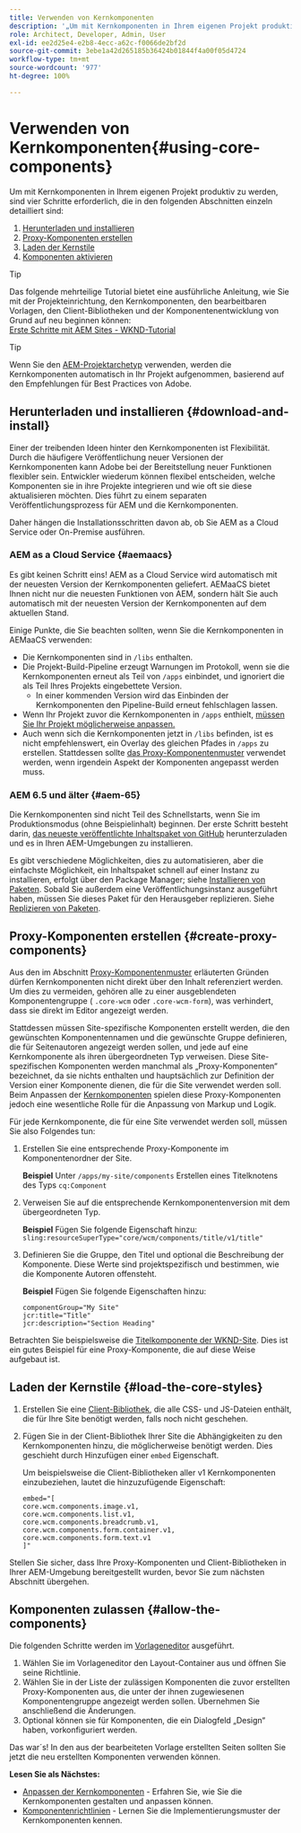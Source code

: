 ```yaml
---
title: Verwenden von Kernkomponenten
description: '„Um mit Kernkomponenten in Ihrem eigenen Projekt produktiv zu werden, sind drei Schritte erforderlich: herunterladen und installieren, Proxy-Komponenten erstellen, die Kernstile laden und die Komponenten in Ihren Vorlagen zulassen.“'
role: Architect, Developer, Admin, User
exl-id: ee2d25e4-e2b8-4ecc-a62c-f0066de2bf2d
source-git-commit: 3ebe1a42d265185b36424b01844f4a00f05d4724
workflow-type: tm+mt
source-wordcount: '977'
ht-degree: 100%

---
```


# Verwenden von Kernkomponenten{#using-core-components}

Um mit Kernkomponenten in Ihrem eigenen Projekt produktiv zu werden, sind vier Schritte erforderlich, die in den folgenden Abschnitten einzeln detailliert sind:

1. [Herunterladen und installieren](#download-and-install)
1. [Proxy-Komponenten erstellen](#create-proxy-components)
1. [Laden der Kernstile](#load-the-core-styles)
1. [Komponenten aktivieren](#allow-the-components)

>[!TIP]
>
>Das folgende mehrteilige Tutorial bietet eine ausführliche Anleitung, wie Sie mit der Projekteinrichtung, den Kernkomponenten, den bearbeitbaren Vorlagen, den Client-Bibliotheken und der Komponentenentwicklung von Grund auf neu beginnen können:\
>[Erste Schritte mit AEM Sites - WKND-Tutorial](https://docs.adobe.com/content/help/de-DE/experience-manager-learn/getting-started-wknd-tutorial-develop/overview.html)

>[!TIP]
>
>Wenn Sie den [AEM-Projektarchetyp](/help/developing/archetype/overview.md) verwenden, werden die Kernkomponenten automatisch in Ihr Projekt aufgenommen, basierend auf den Empfehlungen für Best Practices von Adobe.

## Herunterladen und installieren {#download-and-install}

Einer der treibenden Ideen hinter den Kernkomponenten ist Flexibilität. Durch die häufigere Veröffentlichung neuer Versionen der Kernkomponenten kann Adobe bei der Bereitstellung neuer Funktionen flexibler sein. Entwickler wiederum können flexibel entscheiden, welche Komponenten sie in ihre Projekte integrieren und wie oft sie diese aktualisieren möchten. Dies führt zu einem separaten Veröffentlichungsprozess für AEM und die Kernkomponenten.

Daher hängen die Installationsschritten davon ab, ob Sie AEM as a Cloud Service oder On-Premise ausführen.

### AEM as a Cloud Service {#aemaacs}

Es gibt keinen Schritt eins! AEM as a Cloud Service wird automatisch mit der neuesten Version der Kernkomponenten geliefert. AEMaaCS bietet Ihnen nicht nur die neuesten Funktionen von AEM, sondern hält Sie auch automatisch mit der neuesten Version der Kernkomponenten auf dem aktuellen Stand.

Einige Punkte, die Sie beachten sollten, wenn Sie die Kernkomponenten in AEMaaCS verwenden:

* Die Kernkomponenten sind in `/libs` enthalten.
* Die Projekt-Build-Pipeline erzeugt Warnungen im Protokoll, wenn sie die Kernkomponenten erneut als Teil von `/apps` einbindet, und ignoriert die als Teil Ihres Projekts eingebettete Version.
   * In einer kommenden Version wird das Einbinden der Kernkomponenten den Pipeline-Build erneut fehlschlagen lassen.
* Wenn Ihr Projekt zuvor die Kernkomponenten in `/apps` enthielt, [müssen Sie Ihr Projekt möglicherweise anpassen.](/help/developing/overview.md#via-aemaacs)
* Auch wenn sich die Kernkomponenten jetzt in `/libs` befinden, ist es nicht empfehlenswert, ein Overlay des gleichen Pfades in `/apps` zu erstellen. Stattdessen sollte [das Proxy-Komponentenmuster](/help/developing/guidelines.md#proxy-component-pattern) verwendet werden, wenn irgendein Aspekt der Komponenten angepasst werden muss.

### AEM 6.5 und älter {#aem-65}

Die Kernkomponenten sind nicht Teil des Schnellstarts, wenn Sie im Produktionsmodus (ohne Beispielinhalt) beginnen. Der erste Schritt besteht darin, [das neueste veröffentlichte Inhaltspaket von GitHub](https://github.com/adobe/aem-core-wcm-components/releases/latest) herunterzuladen und es in Ihren AEM-Umgebungen zu installieren.

Es gibt verschiedene Möglichkeiten, dies zu automatisieren, aber die einfachste Möglichkeit, ein Inhaltspaket schnell auf einer Instanz zu installieren, erfolgt über den Package Manager; siehe [Installieren von Paketen](https://docs.adobe.com/content/help/de-DE/experience-manager-65/administering/contentmanagement/package-manager.html#installing-packages). Sobald Sie außerdem eine Veröffentlichungsinstanz ausgeführt haben, müssen Sie dieses Paket für den Herausgeber replizieren. Siehe [Replizieren von Paketen](https://docs.adobe.com/content/help/de-DE/experience-manager-65/administering/contentmanagement/package-manager.html#replicating-packages).

## Proxy-Komponenten erstellen {#create-proxy-components}

Aus den im Abschnitt [Proxy-Komponentenmuster](/help/developing/guidelines.md#proxy-component-pattern) erläuterten Gründen dürfen Kernkomponenten nicht direkt über den Inhalt referenziert werden. Um dies zu vermeiden, gehören alle zu einer ausgeblendeten Komponentengruppe ( `.core-wcm` oder `.core-wcm-form`), was verhindert, dass sie direkt im Editor angezeigt werden.

Stattdessen müssen Site-spezifische Komponenten erstellt werden, die den gewünschten Komponentennamen und die gewünschte Gruppe definieren, die für Seitenautoren angezeigt werden sollen, und jede auf eine Kernkomponente als ihren übergeordneten Typ verweisen. Diese Site-spezifischen Komponenten werden manchmal als „Proxy-Komponenten“ bezeichnet, da sie nichts enthalten und hauptsächlich zur Definition der Version einer Komponente dienen, die für die Site verwendet werden soll. Beim Anpassen der [Kernkomponenten](/help/developing/customizing.md) spielen diese Proxy-Komponenten jedoch eine wesentliche Rolle für die Anpassung von Markup und Logik.

Für jede Kernkomponente, die für eine Site verwendet werden soll, müssen Sie also Folgendes tun:

1. Erstellen Sie eine entsprechende Proxy-Komponente im Komponentenordner der Site.

   **Beispiel**
Unter `/apps/my-site/components` Erstellen eines Titelknotens des Typs `cq:Component`

1. Verweisen Sie auf die entsprechende Kernkomponentenversion mit dem übergeordneten Typ.

   **Beispiel**
Fügen Sie folgende Eigenschaft hinzu:\
   `sling:resourceSuperType="core/wcm/components/title/v1/title"`

1. Definieren Sie die Gruppe, den Titel und optional die Beschreibung der Komponente. Diese Werte sind projektspezifisch und bestimmen, wie die Komponente Autoren offensteht.

   **Beispiel**
Fügen Sie folgende Eigenschaften hinzu:

   ```shell
   componentGroup="My Site"
   jcr:title="Title"  
   jcr:description="Section Heading"
   ```

Betrachten Sie beispielsweise die [Titelkomponente der WKND-Site](https://github.com/adobe/aem-guides-wknd/blob/master/ui.apps/src/main/content/jcr_root/apps/wknd/components/title/.content.xml). Dies ist ein gutes Beispiel für eine Proxy-Komponente, die auf diese Weise aufgebaut ist.

## Laden der Kernstile {#load-the-core-styles}

1. Erstellen Sie eine [Client-Bibliothek](https://experienceleague.adobe.com/docs/experience-manager-cloud-service/implementing/developing/full-stack/clientlibs.html?lang=de-DE), die alle CSS- und JS-Dateien enthält, die für Ihre Site benötigt werden, falls noch nicht geschehen.
1. Fügen Sie in der Client-Bibliothek Ihrer Site die Abhängigkeiten zu den Kernkomponenten hinzu, die möglicherweise benötigt werden. Dies geschieht durch Hinzufügen einer `embed` Eigenschaft.

   Um beispielsweise die Client-Bibliotheken aller v1 Kernkomponenten einzubeziehen, lautet die hinzuzufügende Eigenschaft:

   ```shell
   embed="[  
   core.wcm.components.image.v1,  
   core.wcm.components.list.v1,  
   core.wcm.components.breadcrumb.v1,  
   core.wcm.components.form.container.v1,  
   core.wcm.components.form.text.v1  
   ]"
   ```

Stellen Sie sicher, dass Ihre Proxy-Komponenten und Client-Bibliotheken in Ihrer AEM-Umgebung bereitgestellt wurden, bevor Sie zum nächsten Abschnitt übergehen.

## Komponenten zulassen {#allow-the-components}

Die folgenden Schritte werden im [Vorlageneditor](https://docs.adobe.com/content/help/de-DE/experience-manager-cloud-service/sites/authoring/features/templates.translate.html) ausgeführt.

1. Wählen Sie im Vorlageneditor den Layout-Container aus und öffnen Sie seine Richtlinie.
1. Wählen Sie in der Liste der zulässigen Komponenten die zuvor erstellten Proxy-Komponenten aus, die unter der ihnen zugewiesenen Komponentengruppe angezeigt werden sollen. Übernehmen Sie anschließend die Änderungen.
1. Optional können sie für Komponenten, die ein Dialogfeld „Design“ haben, vorkonfiguriert werden.

Das war´s! In den aus der bearbeiteten Vorlage erstellten Seiten sollten Sie jetzt die neu erstellten Komponenten verwenden können.

**Lesen Sie als Nächstes:**

* [Anpassen der Kernkomponenten](/help/developing/customizing.md) - Erfahren Sie, wie Sie die Kernkomponenten gestalten und anpassen können.
* [Komponentenrichtlinien](/help/developing/guidelines.md) - Lernen Sie die Implementierungsmuster der Kernkomponenten kennen.
